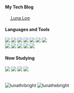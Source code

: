   <h4>My Tech Blog</h4>
<div> 
  <a href="https://lunabright.netlify.app/">
    <img width="15px" height="15px" src="https://user-images.githubusercontent.com/63533584/134766422-bde4819a-253f-4046-a4bf-7457334ce151.png" />
    <span>Luna Log</span>
  </a>
</div>

<h4>Languages and Tools</h4>
<div>  
 <img src="https://img.shields.io/badge/HTML5-DD4B25?style=flat-square&logo=HTML5&logoColor=white"/>
 <img src="https://img.shields.io/badge/CSS3-146EB0?style=flat-square&logo=CSS3&logoColor=white"/>
 <img src="https://img.shields.io/badge/JavaScript-F7DF1E?style=flat-square&logo=JavaScript&logoColor=white"/>
 <img src="https://img.shields.io/badge/React-61DAFB?style=flat-square&logo=React&logoColor=white"/>
 <img src="https://img.shields.io/badge/MobX-FF9955?style=flat-square&logo=MobX&logoColor=white"/>
 <img src="https://img.shields.io/badge/styled&nbsp;components-DB7093?style=flat-square&logo=styled-components&logoColor=white"/>
 <img src="https://img.shields.io/badge/SCSS-C96195?style=flat-square&logo=SciPy&logoColor=white"/>
 <br/>
 <img src="https://img.shields.io/badge/Git-F05032?style=flat-square&logo=Git&logoColor=white"/>
 <img src="https://img.shields.io/badge/Notion-000000?style=flat-square&logo=Notion&logoColor=white"/>
 <img src="https://img.shields.io/badge/Figma-F24E1E?style=flat-square&logo=Figma&logoColor=white"/>
 <img src="https://img.shields.io/badge/Swagger-85EA2D?style=flat-square&logo=Swagger&logoColor=white"/>
 <img src="https://img.shields.io/badge/Postman-FF6c37?style=flat-square&logo=Postman&logoColor=white"/>
</div>

<h4>Now Studying</h4>
<div>
  <img src="https://img.shields.io/badge/Next.js-000000?style=flat-square&logo=Next.js&logoColor=white"/>
  <img src="https://img.shields.io/badge/TypeScript-3178C6?style=flat-square&logo=TypeScript&logoColor=white"/>
  <img src="https://img.shields.io/badge/Recoil-00CCBB?style=flat-square&logo=Semaphore CI&logoColor=white"/>
  <img src="https://img.shields.io/badge/Firebase-FFCA28?style=flat-square&logo=Firebase&logoColor=white"/>
</div>

<br />
<br />

<div>
<img src="https://github-readme-stats.vercel.app/api/top-langs?username=lunathebright&show_icons=true&theme=buefy&locale=en&layout=compact" alt="lunathrbright" />&nbsp;<img src="https://github-readme-stats.vercel.app/api?username=lunathebright&show_icons=true&theme=buefy&locale=en" alt="lunathebright" />
</div>
